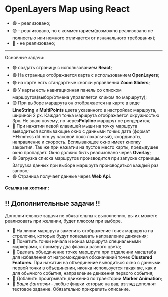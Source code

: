 # OpenLayers Map using React
- :green_circle: - реализовано;
- :yellow_circle: - реализовано, но с комментарием(возможно реализовано не полностью или немного отличается от изначального требования);
- :red_circle: - не реализовано;
---
Основные задачи:
- :green_circle: создать страницу с использованием **React**;
- :green_circle: На странице отображается карта с использованием **OpenLayers**;
- :green_circle: на карте есть стандартные кнопки управления **Zoom Sliders**;
- :green_circle: У карты есть навигационная панель со списком маршрутов(выбор/отмена управляется кликом по маршруту);
- :yellow_circle: При выборе маршрута он отображается на карте в виде **LineString** и **MultiPoints** цвета указанного в настройках маршрута, шириной 2 px. Каждая точка маршрута отображается окружностью 3px. Не знаю почему, но через**Polyline** маршрут не рендерится;
- :red_circle: При нажатии левой клавишей мыши на точку маршрута выводиться всплывающее окно с данными точки: дата (формат HH:mm:ss dd.mm.yy часовой пояс локальный), координаты, направление и скорость. Всплывающее окно имеет кнопку закрытия. Так же при нажатии на пустое место карты, предыдущее окно пропадает. Окно должно быть реализовано через **Overlay**;
- :green_circle: Загрузка списка маршрутов производится при запуске страницы. Загрузка данных при выборе маршрута производиться каждый раз заново;
- :green_circle: Страница получает данные через **Web Api**.

**Ссылка на хостинг :**
## !! Дополнительные задачи !!

Дополнительные задачи не обязательны к выполнению, вы их можете реализовать при желании, будет плюсом при выборе.

- :red_circle: На линии маршрута заменить отображение точек маршрута на стрелочки, которые будут показывать направление движения;
- :red_circle: Пометить точки начала и конца маршрута специальными маркерами, к примеру два флажка разного цвета;
- :red_circle: Сделать объединение точке маршрута при отдалении масштаба для избавления от нагромождения обозначений точек **Clustered Features**. При нажатии на объединение выводиться окно с данными первой точки в объединении, иконка используется такая же, как и для обычного события, направление движения первого события;
- :red_circle: Добавить проигрывать движения по траектории **Marker Animation**;
- :red_circle: *Ваши фантазии* - любые фишки которые на ваш взгляд дополнят тестовое задание. Обязательно прикрепить описание.

